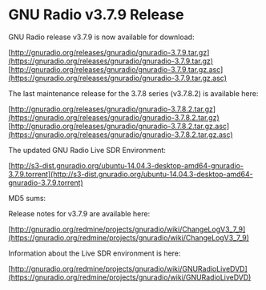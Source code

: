 
# GNU Radio v3.7.9 Release

GNU Radio release v3.7.9 is now available for download:

[http://gnuradio.org/releases/gnuradio/gnuradio-3.7.9.tar.gz](https://gnuradio.org/releases/gnuradio/gnuradio-3.7.9.tar.gz)<br />
[http://gnuradio.org/releases/gnuradio/gnuradio-3.7.9.tar.gz.asc](https://gnuradio.org/releases/gnuradio/gnuradio-3.7.9.tar.gz.asc)

The last maintenance release for the 3.7.8 series (v3.7.8.2) is available here:

[http://gnuradio.org/releases/gnuradio/gnuradio-3.7.8.2.tar.gz](https://gnuradio.org/releases/gnuradio/gnuradio-3.7.8.2.tar.gz)<br />
[http://gnuradio.org/releases/gnuradio/gnuradio-3.7.8.2.tar.gz.asc](https://gnuradio.org/releases/gnuradio/gnuradio-3.7.8.2.tar.gz.asc)

The updated GNU Radio Live SDR Environment:

[http://s3-dist.gnuradio.org/ubuntu-14.04.3-desktop-amd64-gnuradio-3.7.9.torrent](http://s3-dist.gnuradio.org/ubuntu-14.04.3-desktop-amd64-gnuradio-3.7.9.torrent)

MD5 sums:

Release notes for v3.7.9 are available here:

[http://gnuradio.org/redmine/projects/gnuradio/wiki/ChangeLogV3_7_9](https://gnuradio.org/redmine/projects/gnuradio/wiki/ChangeLogV3_7_9)

Information about the Live SDR environment is here:

[http://gnuradio.org/redmine/projects/gnuradio/wiki/GNURadioLiveDVD](https://gnuradio.org/redmine/projects/gnuradio/wiki/GNURadioLiveDVD)

